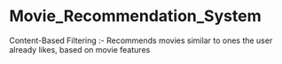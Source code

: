 # Movie_Recommendation_System
Content-Based Filtering :- Recommends movies similar to ones the user already likes, based on movie features
